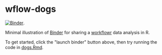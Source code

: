 # wflow-dogs

[![Binder](http://mybinder.org/badge_logo.svg)](http://mybinder.org/v2/gh/pcarbo/wflow-dogs/master?urlpath=rstudio).

Minimal illustration of [Binder][binder] for sharing a
[workflowr][workflowr] data analysis in R.

To get started, click the "launch binder" button above, then try
running the code in [dogs.Rmd](analysis/dogs.Rmd).

[binder]: https://mybinder.org
[workflowr]: https://github.com/jdblischak/workflowr
